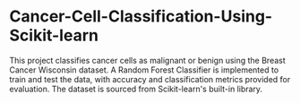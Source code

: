 # Cancer-Cell-Classification-Using-Scikit-learn
This project classifies cancer cells as malignant or benign using the Breast Cancer Wisconsin dataset. A Random Forest Classifier is implemented to train and test the data, with accuracy and classification metrics provided for evaluation. The dataset is sourced from Scikit-learn's built-in library.
